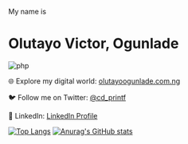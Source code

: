 My name is
# Olutayo Victor, Ogunlade
![php](https://github.com/Olutayo0910/Olutayo0910/assets/121323757/fad1655b-575d-4748-bad4-2f21c3db77d5)

🌐 Explore my digital world: [olutayoogunlade.com.ng](https://www.olutayoogunlade.com.ng/)

🐦 Follow me on Twitter: [@cd_printf](https://twitter.com/cd_printf)

💼 LinkedIn: [LinkedIn Profile](https://www.linkedin.com/in/olutayo-victor-ogunlade-cpca-5644261a5)

[![Top Langs](https://github-readme-stats.vercel.app/api/top-langs/?username=Olutayo0910&layout=compact)](https://github.com/Olutayo0910/github-readme-stats)
[![Anurag's GitHub stats](https://github-readme-stats.vercel.app/api?username=Olutayo0910&hide=stars)](https://github.com/Olutayo0910/github-readme-stats)
